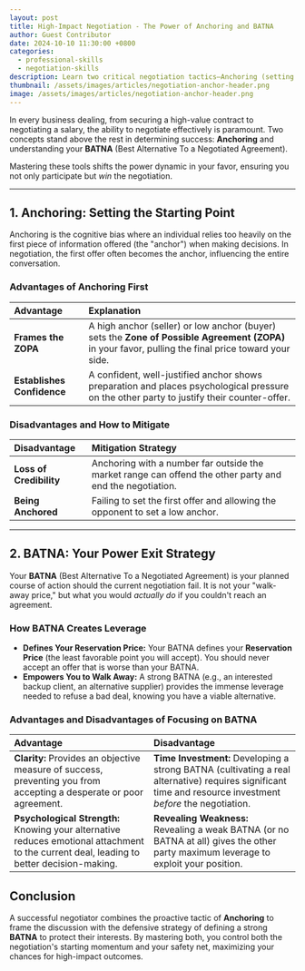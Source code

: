 ```yaml
---
layout: post
title: High-Impact Negotiation - The Power of Anchoring and BATNA
author: Guest Contributor
date: 2024-10-10 11:30:00 +0800
categories:
  - professional-skills
  - negotiation-skills
description: Learn two critical negotiation tactics—Anchoring (setting the first offer) and BATNA (Best Alternative To a Negotiated Agreement)—to secure better outcomes in sales and business.
thumbnail: /assets/images/articles/negotiation-anchor-header.png
image: /assets/images/articles/negotiation-anchor-header.png
---
```


In every business dealing, from securing a high-value contract to negotiating a salary, the ability to negotiate effectively is paramount. Two concepts stand above the rest in determining success: **Anchoring** and understanding your **BATNA** (Best Alternative To a Negotiated Agreement).

Mastering these tools shifts the power dynamic in your favor, ensuring you not only participate but *win* the negotiation.

---

## 1. Anchoring: Setting the Starting Point

Anchoring is the cognitive bias where an individual relies too heavily on the first piece of information offered (the "anchor") when making decisions. In negotiation, the first offer often becomes the anchor, influencing the entire conversation.

### Advantages of Anchoring First

| Advantage | Explanation |
| :--- | :--- |
| **Frames the ZOPA** | A high anchor (seller) or low anchor (buyer) sets the **Zone of Possible Agreement (ZOPA)** in your favor, pulling the final price toward your side. |
| **Establishes Confidence** | A confident, well-justified anchor shows preparation and places psychological pressure on the other party to justify their counter-offer. |

### Disadvantages and How to Mitigate

| Disadvantage | Mitigation Strategy |
| :--- | :--- |
| **Loss of Credibility** | Anchoring with a number far outside the market range can offend the other party and end the negotiation. | **Mitigation:** Always back your anchor with clear, logical, and defensible data (e.g., market rate, competitive analysis). |
| **Being Anchored** | Failing to set the first offer and allowing the opponent to set a low anchor. | **Mitigation:** Immediately acknowledge and re-anchor. "I appreciate that starting figure, however, given the scope and our history of ROI, a more realistic range is X." |

---

## 2. BATNA: Your Power Exit Strategy

Your **BATNA** (Best Alternative To a Negotiated Agreement) is your planned course of action should the current negotiation fail. It is not your "walk-away price," but what you would *actually do* if you couldn't reach an agreement.

### How BATNA Creates Leverage

* **Defines Your Reservation Price:** Your BATNA defines your **Reservation Price** (the least favorable point you will accept). You should never accept an offer that is worse than your BATNA.
* **Empowers You to Walk Away:** A strong BATNA (e.g., an interested backup client, an alternative supplier) provides the immense leverage needed to refuse a bad deal, knowing you have a viable alternative.

### Advantages and Disadvantages of Focusing on BATNA

| Advantage | Disadvantage |
| :--- | :--- |
| **Clarity:** Provides an objective measure of success, preventing you from accepting a desperate or poor agreement. | **Time Investment:** Developing a strong BATNA (cultivating a real alternative) requires significant time and resource investment *before* the negotiation. |
| **Psychological Strength:** Knowing your alternative reduces emotional attachment to the current deal, leading to better decision-making. | **Revealing Weakness:** Revealing a weak BATNA (or no BATNA at all) gives the other party maximum leverage to exploit your position. |

## Conclusion

A successful negotiator combines the proactive tactic of **Anchoring** to frame the discussion with the defensive strategy of defining a strong **BATNA** to protect their interests. By mastering both, you control both the negotiation's starting momentum and your safety net, maximizing your chances for high-impact outcomes.